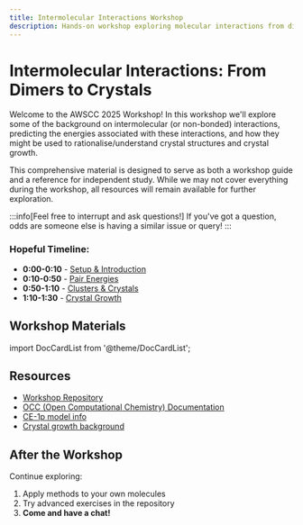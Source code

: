 ```yaml
---
title: Intermolecular Interactions Workshop
description: Hands-on workshop exploring molecular interactions from dimers to crystal growth
---
```


# Intermolecular Interactions: From Dimers to Crystals

Welcome to the AWSCC 2025 Workshop! In this workshop we'll explore some of the background on intermolecular (or non-bonded) interactions, predicting the energies associated with these interactions, and how they might be used to rationalise/understand crystal structures and crystal growth.

This comprehensive material is designed to serve as both a workshop guide and a reference for independent study. While we may not cover everything during the workshop, all resources will remain available for further exploration.

:::info[Feel free to interrupt and ask questions!]
If you've got a question, odds are someone else is having a similar issue or query!
:::

### Hopeful Timeline:
- **0:00-0:10** - [Setup & Introduction](./0-setup.md)
- **0:10-0:50** - [Pair Energies](./1-pair-energies.md) 
- **0:50-1:10** - [Clusters & Crystals](./2-clusters.md)
- **1:10-1:30** - [Crystal Growth](./3-crystal-growth.md)

## Workshop Materials

import DocCardList from '@theme/DocCardList';

<DocCardList />


## Resources

- [Workshop Repository](https://github.com/peterspackman/awscc2025)
- [OCC (Open Computational Chemistry) Documentation](https://github.com/peterspackman/occ/wiki)
- [CE-1p model info](./ce-1p.md)
- [Crystal growth background](./cg-theory.md)

## After the Workshop

Continue exploring:
1. Apply methods to your own molecules
2. Try advanced exercises in the repository
3. **Come and have a chat!**

